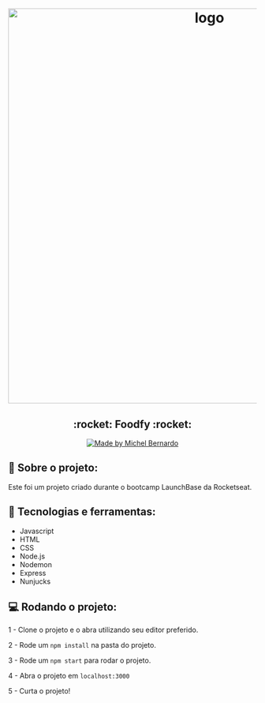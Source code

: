 <h1 align="center">
    <img alt="logo" src="https://imgur.com/WqNTQq8.png" width="800px" />
</h1>

<h2 align="center">
  :rocket: Foodfy :rocket:
</h2>


<p align="center">
    <a target="blank" href="https://www.linkedin.com/in/bernardojachegou/">
        <img alt="Made by Michel Bernardo"
            src="https://img.shields.io/badge/Made%20by-Michel%20Bernardo-%23FBDFDB?style=for-the-badge">
    </a>
</p>

## :book: Sobre o projeto:

<p>
  Este foi um projeto criado durante o bootcamp LaunchBase da Rocketseat.
</p>

 ## :iphone: Tecnologias e ferramentas:

 <ul>
  <li>Javascript</li>
  <li>HTML</li>
  <li>CSS</li>
  <li>Node.js</li>
  <li>Nodemon</li>
  <li>Express</li>
  <li>Nunjucks</li>
 </ul>
 
## :computer: Rodando o projeto:

1 - Clone o projeto e o abra utilizando seu editor preferido.

2 - Rode um `npm install` na pasta do projeto.

3 - Rode um `npm start` para rodar o projeto.

4 - Abra o projeto em `localhost:3000`

5 - Curta o projeto!


